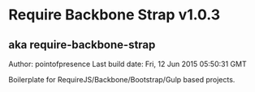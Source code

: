 # Require Backbone Strap v1.0.3
## aka require-backbone-strap

Author: pointofpresence
Last build date: Fri, 12 Jun 2015 05:50:31 GMT

Boilerplate for RequireJS/Backbone/Bootstrap/Gulp based projects.